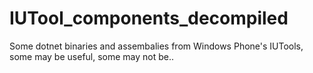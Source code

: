 # IUTool_components_decompiled
 Some dotnet binaries and assembalies from Windows Phone's IUTools, some may be useful, some may not be..
